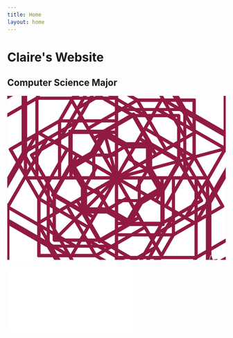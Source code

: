 ```yaml
---
title: Home
layout: home
---
```


# Claire's Website
## Computer Science Major

![Claire's Professional Image](Stage.png)

![Resume](Resume.html)
